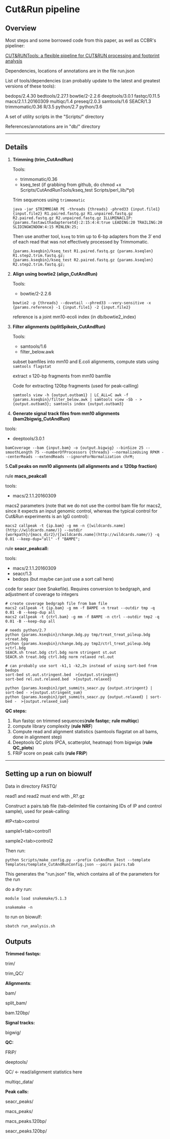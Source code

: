 # Cut&Run pipeline

## Overview

Most steps and some borrowed code from this paper, as well as CCBR's pipeliner:

[CUT&RUNTools: a flexible pipeline for CUT&RUN processing and footprint analysis](https://genomebiology.biomedcentral.com/articles/10.1186/s13059-019-1802-4)

Dependencies, locations of annotations are in the file run.json

List of tools/dependencies (can probably update to the latest and greatest versions of these tools):

bedops/2.4.30 
bedtools/2.27.1
bowtie/2-2.2.6
deeptools/3.0.1
fastqc/0.11.5
macs/2.1.1.20160309
multiqc/1.4
preseq/2.0.3
samtools/1.6
SEACR/1.3
trimmomatic/0.36
R/3.5
python/2.7
python/3.6

A set of utility scripts in the "Scripts/" directory

References/annotations are in "db/" directory

---

## Details

1. **Trimming (trim_CutAndRun)**

    Tools:

    - trimmomatic/0.36
    - kseq_test (if grabbing from github, do chmod +x Scripts/CutAndRunTools/kseq_test Scripts/perl_lib/*pl)

    Trim sequences using `trimmomatic`

    ```
    java -jar $TRIMMOJAR PE -threads {threads} -phred33 {input.file1} {input.file2} R1.paired.fastq.gz R1.unpaired.fastq.gz R2.paired.fastq.gz R2.unpaired.fastq.gz ILLUMINACLIP:{params.fastawithadaptersetd}:2:15:4:4:true LEADING:20 TRAILING:20 SLIDINGWINDOW:4:15 MINLEN:25;
    ```

    Then use another tool, `kseq` to  trim up to 6-bp adapters from the 3′ end of each read that was not effectively processed by Trimmomatic.

    ```
    {params.kseqbin}/kseq_test R1.paired.fastq.gz {params.kseqlen} R1.step2.trim.fastq.gz;
    {params.kseqbin}/kseq_test R2.paired.fastq.gz {params.kseqlen} R2.step2.trim.fastq.gz;
    ```

2. **Align using bowtie2 (align_CutAndRun)**

    Tools: 

    - bowtie/2-2.2.6

    ```
    bowtie2 -p {threads} --dovetail --phred33 --very-sensitive -x {params.reference} -1 {input.file1} -2 {input.file2}
    ```

    reference is a joint mm10-ecoli index (in db/bowtie2_index)

3.  **Filter alignments (splitSpikein_CutAndRun)**

    Tools:

    - samtools/1.6
    - filter_below.awk

    subset bamfiles into mm10 and E.coli alignments, compute stats using `samtools flagstat`

    extract ≤ 120-bp fragments from mm10 bamfile 

    Code for extracting 120bp fragments (used for peak-calling)

    ```
    samtools view -h {output.outbam1} | LC_ALL=C awk -f {params.kseqbin}/filter_below.awk | samtools view -Sb - >{output.outbam3}; samtools index {output.outbam3} 
    ```

4. **Generate signal track files from mm10 alignments (bam2bigwig_CutAndRun)**

tools: 

- deeptools/3.0.1

```
bamCoverage --bam {input.bam} -o {output.bigwig} --binSize 25 --smoothLength 75 --numberOfProcessors {threads} --normalizeUsing RPKM --centerReads --extendReads --ignoreForNormalization chrM;
```

5.**Call peaks on mm10 alignments (all alignments and ≤ 120bp fraction)**

rule **macs_peakcall**

tools:  

- macs/2.1.1.20160309

macs2 parameters (note that we do not use the control bam file for macs2, since it expects an input genomic control, whereas the typical control for Cut&Run experiments is an IgG control):

```
macs2 callpeak -t {ip.bam} -g mm -n {[wildcards.name](http://wildcards.name/)} --outdir {workpath}/{macs_dir2}/{[wildcards.name](http://wildcards.name/)} -q 0.01 --keep-dup="all" -f "BAMPE";
```

rule **seacr_peakcall:**

tools: 

- macs/2.1.1.20160309
- seacr/1.3
- bedops (but maybe can just use a sort call here)

code for seacr (see Snakefile). Requires conversion to bedgraph, and adjustment of coverage to integers 

```
# create coverage bedgraph file from bam file
macs2 callpeak -t {ip.bam} -g mm -f BAMPE -n treat --outdir tmp -q 0.01 -B --keep-dup all
macs2 callpeak -t {ctrl.bam} -g mm -f BAMPE -n ctrl --outdir tmp2 -q 0.01 -B --keep-dup all

# needs python/2.7
python {params.kseqbin}/change.bdg.py tmp/treat_treat_pileup.bdg >treat.bdg
python {params.kseqbin}/change.bdg.py tmp2/ctrl_treat_pileup.bdg >ctrl.bdg
SEACR.sh treat.bdg ctrl.bdg norm stringent st.out
SEACR.sh treat.bdg ctrl.bdg norm relaxed rel.out

# can probably use sort -k1,1 -k2,2n instead of using sort-bed from bedops
sort-bed st.out.stringent.bed  >{output.stringent}
sort-bed rel.out.relaxed.bed  >{output.relaxed}

python {params.kseqbin}/get_summits_seacr.py {output.stringent} | sort-bed - >{output.stringent_sum}
python {params.kseqbin}/get_summits_seacr.py {output.relaxed} | sort-bed -  >{output.relaxed_sum}
```

**QC steps:**

1. Run fastqc on trimmed sequences(**rule fastqc**; **rule multiqc**)
2. compute library complexity (**rule NRF**)
3. Compute read and alignment statistics (samtools flagstat on all bams, done in alignment step)
4. Deeptools QC plots (PCA, scatterplot, heatmap) from bigwigs (**rule QC_plots**)
5. FRiP score on peak calls (**rule FRiP**)

---

## Setting up a run on biowulf

Data in directory FASTQ/

read1 and read2 must end with _R?.gz

Construct a pairs.tab file (tab-delimited file containing IDs of IP and control sample), used for peak-calling:

#IP\<tab\>control

sample1\<tab\>control1

sample2\<tab\>control2

Then run:

`python Scripts/make_config.py --prefix CutAndRun_Test --template Templates/template_CutAndRunConfig.json --pairs pairs.tab`

This generates the "run.json" file, which contains all of the parameters for the run



do a dry run: 

`module load snakemake/5.1.3`


`snakemake -n` 

to run on biowulf:

`sbatch run_analysis.sh`

## **Outputs**

**Trimmed fastqs:**

trim/ 

trim_QC/

**Alignments**: 

bam/ 

split_bam/

bam.120bp/

**Signal tracks:**

bigwig/

**QC:**

FRiP/

deeptools/

QC/ ← read/alignment statistics here

multiqc_data/

**Peak calls:**

seacr_peaks/

macs_peaks/

macs_peaks.120bp/

seacr_peaks.120bp/
